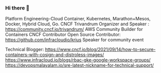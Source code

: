 ### Hi there 👋

<!--
**JESWINKNINAN/JESWINKNINAN** is a ✨ _special_ ✨ repository because its `README.md` (this file) appears on your GitHub profile.

Here are some ideas to get you started:

- 🔭 I’m currently working on ...
- 🌱 I’m currently learning ...
- 👯 I’m looking to collaborate on ...
- 🤔 I’m looking for help with ...
- 💬 Ask me about ...
- 📫 How to reach me: ...
- 😄 Pronouns: ...
- ⚡ Fun fact: ...
-->

Platform Engineering-Cloud Container, Kubernetes, Marathon+Mesos, Docker, Hybrid Cloud, Go.
CNCF Trivandrum Organizer and Speaker : https://community.cncf.io/trivandrum/ 
AWS Community Builder for Containers
CNCF Contributor
Open Source Contributor: https://github.com/infracloudio/krius
Speaker for community event

Technical Blogger:
https://www.cncf.io/blog/2021/09/14/how-to-secure-containers-with-cosign-and-distroless-images/
https://www.infracloud.io/blogs/rbac-gke-google-workspace-groups/
https://devopsmalayalam.io/sre-latest-nickname-for-technical-support/
